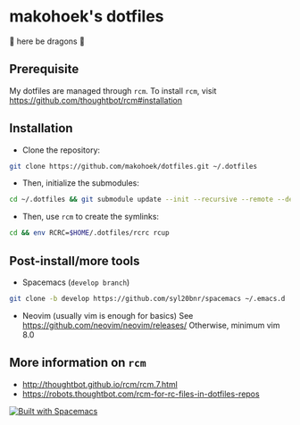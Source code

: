 # makohoek's dotfiles

:dragon: here be dragons :dragon:

## Prerequisite
My dotfiles are managed through `rcm`.
To install `rcm`, visit https://github.com/thoughtbot/rcm#installation


## Installation
- Clone the repository:
```sh
git clone https://github.com/makohoek/dotfiles.git ~/.dotfiles
```

- Then, initialize the submodules:
```sh
cd ~/.dotfiles && git submodule update --init --recursive --remote --depth=1
```

- Then, use `rcm` to create the symlinks:
```sh
cd && env RCRC=$HOME/.dotfiles/rcrc rcup
```

## Post-install/more tools

- Spacemacs (`develop branch`)
```sh
git clone -b develop https://github.com/syl20bnr/spacemacs ~/.emacs.d
```

- Neovim (usually vim is enough for basics)
See https://github.com/neovim/neovim/releases/
Otherwise, minimum vim 8.0

## More information on `rcm`
- http://thoughtbot.github.io/rcm/rcm.7.html
- https://robots.thoughtbot.com/rcm-for-rc-files-in-dotfiles-repos

[![Built with Spacemacs](https://cdn.rawgit.com/syl20bnr/spacemacs/442d025779da2f62fc86c2082703697714db6514/assets/spacemacs-badge.svg)](http://spacemacs.org)
